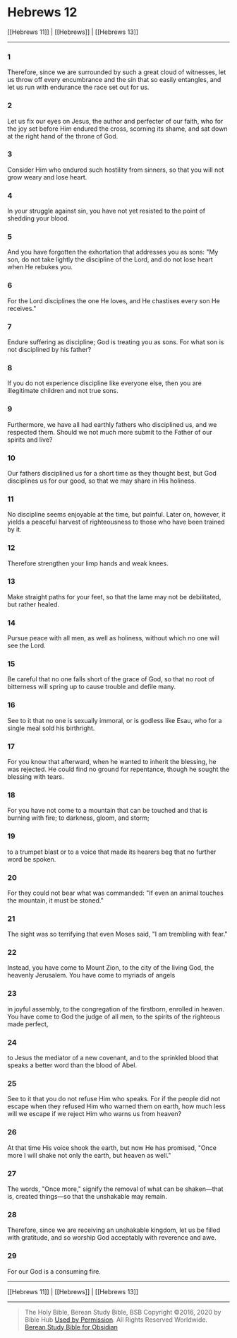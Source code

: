 # Hebrews 12

[[Hebrews 11]] | [[Hebrews]] | [[Hebrews 13]]

---

### 1
Therefore, since we are surrounded by such a great cloud of witnesses, let us throw off every encumbrance and the sin that so easily entangles, and let us run with endurance the race set out for us.

### 2
Let us fix our eyes on Jesus, the author and perfecter of our faith, who for the joy set before Him endured the cross, scorning its shame, and sat down at the right hand of the throne of God.

### 3
Consider Him who endured such hostility from sinners, so that you will not grow weary and lose heart.

### 4
In your struggle against sin, you have not yet resisted to the point of shedding your blood.

### 5
And you have forgotten the exhortation that addresses you as sons: "My son, do not take lightly the discipline of the Lord, and do not lose heart when He rebukes you.

### 6
For the Lord disciplines the one He loves, and He chastises every son He receives."

### 7
Endure suffering as discipline; God is treating you as sons. For what son is not disciplined by his father?

### 8
If you do not experience discipline like everyone else, then you are illegitimate children and not true sons.

### 9
Furthermore, we have all had earthly fathers who disciplined us, and we respected them. Should we not much more submit to the Father of our spirits and live?

### 10
Our fathers disciplined us for a short time as they thought best, but God disciplines us for our good, so that we may share in His holiness.

### 11
No discipline seems enjoyable at the time, but painful. Later on, however, it yields a peaceful harvest of righteousness to those who have been trained by it.

### 12
Therefore strengthen your limp hands and weak knees.

### 13
Make straight paths for your feet, so that the lame may not be debilitated, but rather healed.

### 14
Pursue peace with all men, as well as holiness, without which no one will see the Lord.

### 15
Be careful that no one falls short of the grace of God, so that no root of bitterness will spring up to cause trouble and defile many.

### 16
See to it that no one is sexually immoral, or is godless like Esau, who for a single meal sold his birthright.

### 17
For you know that afterward, when he wanted to inherit the blessing, he was rejected. He could find no ground for repentance, though he sought the blessing with tears.

### 18
For you have not come to a mountain that can be touched and that is burning with fire; to darkness, gloom, and storm;

### 19
to a trumpet blast or to a voice that made its hearers beg that no further word be spoken.

### 20
For they could not bear what was commanded: "If even an animal touches the mountain, it must be stoned."

### 21
The sight was so terrifying that even Moses said, "I am trembling with fear."

### 22
Instead, you have come to Mount Zion, to the city of the living God, the heavenly Jerusalem. You have come to myriads of angels

### 23
in joyful assembly, to the congregation of the firstborn, enrolled in heaven. You have come to God the judge of all men, to the spirits of the righteous made perfect,

### 24
to Jesus the mediator of a new covenant, and to the sprinkled blood that speaks a better word than the blood of Abel.

### 25
See to it that you do not refuse Him who speaks. For if the people did not escape when they refused Him who warned them on earth, how much less will we escape if we reject Him who warns us from heaven?

### 26
At that time His voice shook the earth, but now He has promised, "Once more I will shake not only the earth, but heaven as well."

### 27
The words, "Once more," signify the removal of what can be shaken—that is, created things—so that the unshakable may remain.

### 28
Therefore, since we are receiving an unshakable kingdom, let us be filled with gratitude, and so worship God acceptably with reverence and awe.

### 29
For our God is a consuming fire.

---

[[Hebrews 11]] | [[Hebrews]] | [[Hebrews 13]]

---

> The Holy Bible, Berean Study Bible, BSB
> Copyright &copy;2016, 2020 by Bible Hub
> [Used by Permission](https://berean.bible/terms.htm). All Rights Reserved Worldwide.
> [Berean Study Bible for Obsidian](https://github.com/gapmiss/berean-study-bible-for-obsidian)

